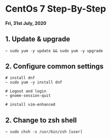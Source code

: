 # CentOs 7 Step-By-Step

#### Fri, 31st July, 2020

## 1. Update & upgrade
```
~ sudo yum -y update && sudo yum -y upgrade
```

## 2. Configure common settings
```
# install dnf
~ sudo yum -y install dnf

# Logout and login 
~ gnome-session-quit

# install vim-enhanced
```

## 2. Change to zsh shell
```
~ sudo chsh -s /usr/bin/zsh [user]
```
